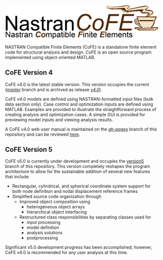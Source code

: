 <img src="https://raw.githubusercontent.com/vtpasquale/cofeV5docs/gh-pages/assets/images/nastranCofeLogo.png" width="550">

NASTRAN Compatible Finite Elements (CoFE) is a standalone finite element code for structural analysis and design. CoFE is an open source program implemented using object-oriented MATLAB.

## CoFE Version 4 
CoFE v4.0 is the latest stable version. This version occupies the current ([_master_](https://github.com/vtpasquale/NASTRAN_CoFE) branch and is archived as release  [_v4.0_](https://github.com/vtpasquale/NASTRAN_CoFE/releases/tag/v4.0)).

CoFE v4.0 models are defined using NASTRAN-formatted input files (bulk data section only). Case control and optimization inputs are defined using MATLAB. Examples are provided to illustrate the straightforward process of creating analysis and optimization cases. A simple GUI is provided for previewing model inputs and viewing analysis results. 

A CoFE v4.0 web user manual is maintained on the [_gh-pages_](https://github.com/vtpasquale/NASTRAN_CoFE/tree/gh-pages) branch of this repository and can be reviewed [here](http://vtpasquale.github.io/NASTRAN_CoFE/).

## CoFE Version 5
CoFE v5.0 is currently under development and occupies the [version5](https://github.com/vtpasquale/NASTRAN_CoFE/tree/version5) branch of this repository. This version completely reshapes the program architecture to allow for the sustainable addition of several new features that include
* Rectangular, cylindrical, and spherical coordinate system support for both node definition and nodal displacement reference frames
* Simplified source code organization through 
    * Improved object composition using
        * heterogeneous object arrays
        * hierarchical object interfacing
    * Restructured class responsibilities by separating classes used for 
        * input processing
        * model definition
        * analysis solutions
        * postprocessing

Significant v5.0 development progress has been accomplished; however, CoFE v4.0 is recommended for any user analysis at this time. 
